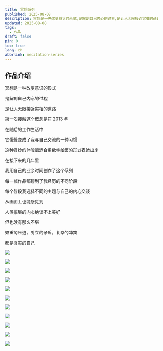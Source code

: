 ```yaml
---
title: 冥想系列
published: 2025-08-08
description: 冥想是一种改变意识的形式,是解剖自己内心的过程,是让人无限接近实相的道路,第一次接触这个概念是在2013年,在随后的工作生活中,它慢慢变成了我与自己交流的一种习,站酷聚集了1800万设计师、摄影师、插画师、艺术家、创意人,设计创意群体中具有较高的影响力与号召力.
updated: 2025-08-08
tags:
  - 作品
draft: false
pin: 0
toc: true
lang: zh
abbrlink: meditation-series
---
```


## 作品介绍

冥想是一种改变意识的形式

是解剖自己内心的过程

是让人无限接近实相的道路

第一次接触这个概念是在 2013 年

在随后的工作生活中

它慢慢变成了我与自己交流的一种习惯

这种奇妙的体验很适合用数字绘面的形式表达出来

在接下来的几年里

我用自己的业余时间创作了这个系列

每一幅作品都聊到了我经历的不同阶段

每个阶段我选择不同的主题与自己的内心交谈

从画面上也能感觉到

人类底层的内心绝谈不上美好

但也没有那么不堪

繁重的压迫，对立的矛盾，复杂的冲突

都是真实的自己

![](../_images/冥想系列-1754664741640.webp)

![](../_images/冥想系列-1754664750528.webp)

![](../_images/冥想系列-1754664757458.webp)

![](../_images/冥想系列-1754664764581.webp)

![](../_images/冥想系列-1754664772045.webp)

![](../_images/冥想系列-1754664780351.webp)

![](../_images/冥想系列-1754664786331.webp)

![](../_images/冥想系列-1754664798635.webp)

![](../_images/冥想系列-1754664814920.webp)

![](../_images/冥想系列-1754664822895.webp)

![](../_images/冥想系列-1754664829706.webp)